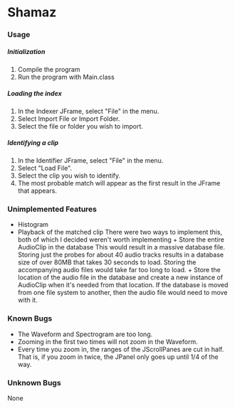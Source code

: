 # Shamaz

### Usage

##### Initialization
1. Compile the program 
2. Run the program with Main.class

##### Loading the index
1. In the Indexer JFrame, select "File" in the menu.
2. Select Import File or Import Folder.
3. Select the file or folder you wish to import.

##### Identifying a clip
1. In the Identifier JFrame, select "File" in the menu.
2. Select "Load File".
3. Select the clip you wish to identify.
4. The most probable match will appear as the first result in the JFrame that appears.

### Unimplemented Features

* Histogram
* Playback of the matched clip
	There were two ways to implement this, both of which I decided weren't worth implementing
		+ Store the entire AudioClip in the database
			This would result in a massive database file.
			Storing just the probes for about 40 audio tracks results in a database size of over 80MB that takes 30 seconds to load.
			Storing the accompanying audio files would take far too long to load.
		+ Store the location of the audio file in the database and create a new instance of AudioClip when it's needed from that location.
			If the database is moved from one file system to another, then the audio file would need to move with it.

### Known Bugs

* The Waveform and Spectrogram are too long.
* Zooming in the first two times will not zoom in the Waveform.
* Every time you zoom in, the ranges of the JScrollPanes are cut in half. That is, if you zoom in twice, the JPanel only goes up until 1/4 of the way. 

### Unknown Bugs

None